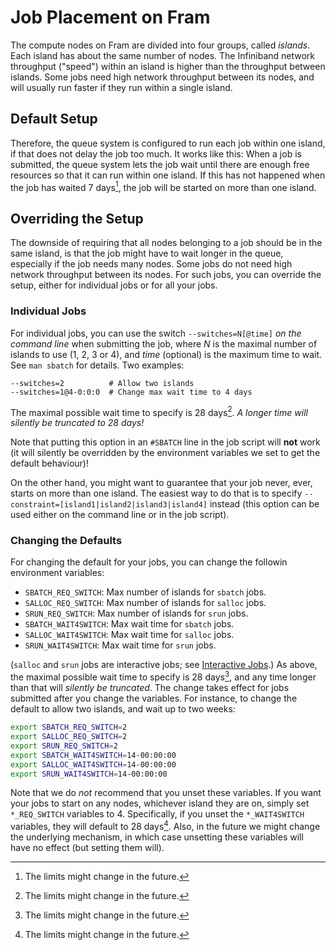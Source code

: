 # Job Placement on Fram

The compute nodes on Fram are divided into four groups, called
*islands*.  Each island has about the same number of nodes.  The
Infiniband network throughput ("speed") within an island is higher than
the throughput between islands.  Some jobs need high network throughput
between its nodes, and will usually run faster if they run within a
single island.

## Default Setup

Therefore, the queue system is configured to run each job within one
island, if that does not delay the job too much.  It works like this:
When a job is submitted, the queue system lets the job wait until there
are enough free resources so that it can run within one island.  If this
has not happened when the job has waited 7 days[^1], the job will be
started on more than one island.

## Overriding the Setup

The downside of requiring that all nodes belonging to a job should be in the
same island, is that the job might have to wait longer in the queue,
especially if the job needs many nodes.  Some jobs do not need high network
throughput between its nodes.  For such jobs, you can override the setup,
either for individual jobs or for all your jobs.

### Individual Jobs

For individual jobs, you can use the switch `--switches=N[@time]` *on the
command line* when submitting the job, where *N* is the maximal number of
islands to use (1, 2, 3 or 4), and *time* (optional) is the maximum time to
wait.  See `man sbatch` for details.  Two examples:

    --switches=2          # Allow two islands
    --switches=1@4-0:0:0  # Change max wait time to 4 days

The maximal possible wait time to specify is 28 days[^1].  *A longer time
will silently be truncated to 28 days!*

Note that putting this option in an `#SBATCH` line in the job script will
**not** work (it will silently be overridden by the environment variables we
set to get the default behaviour)!

On the other hand, you might want to guarantee that your job never,
ever, starts on more than one island.  The easiest way to do that is to
specify `--constraint=[island1|island2|island3|island4]` instead (this option
can be used either on the command line or in the job script).

### Changing the Defaults

For changing the default for your jobs, you can change the
followin environment variables:

- `SBATCH_REQ_SWITCH`: Max number of islands for `sbatch` jobs.
- `SALLOC_REQ_SWITCH`: Max number of islands for `salloc` jobs.
- `SRUN_REQ_SWITCH`: Max number of islands for `srun` jobs.
- `SBATCH_WAIT4SWITCH`: Max wait time for `sbatch` jobs.
- `SALLOC_WAIT4SWITCH`: Max wait time for `salloc` jobs.
- `SRUN_WAIT4SWITCH`: Max wait time for `srun` jobs.

(`salloc` and `srun` jobs are interactive jobs; see
[Interactive Jobs](interactive.md).)  As above, the maximal possible wait
time to specify is 28 days[^1], and any time longer than that will *silently be
truncated*.  The change takes effect for jobs submitted after you change the
variables.  For instance, to change the default to allow two islands, and wait
up to two weeks:

```bash
export SBATCH_REQ_SWITCH=2
export SALLOC_REQ_SWITCH=2
export SRUN_REQ_SWITCH=2
export SBATCH_WAIT4SWITCH=14-00:00:00
export SALLOC_WAIT4SWITCH=14-00:00:00
export SRUN_WAIT4SWITCH=14-00:00:00
```

Note that we do *not* recommend that you unset these variables.  If you want
your jobs to start on any nodes, whichever island they are on, simply set
`*_REQ_SWITCH` variables to 4.  Specifically, if you unset the
`*_WAIT4SWITCH` variables, they will default to 28 days[^1].  Also, in the
future we might change the underlying mechanism, in which case unsetting these
variables will have no effect (but setting them will).

[^1]: The limits might change in the future.
